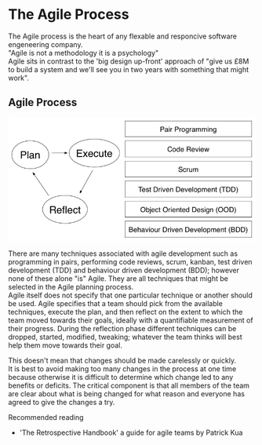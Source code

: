 <h1>The Agile Process</h1>

<p>The Agile process is the heart of any flexable and responcive software engeneering company.<br>
"Agile is not a methodology it is a psychology"<br> Agile sits in contrast to the 'big design up-front' approach of "give us £8M to build a system and we'll see you in two years with something that might work".</p>

<h2>Agile Process</h2>
<img src="https://github.com/Ruby4Life/Agile/blob/master/agile.png" alt="Agile" height="auto" width="auto">

<p>There are many techniques associated with agile development such as programming in pairs, performing code reviews, scrum, kanban, test driven development (TDD) and behaviour driven development (BDD); however none of these alone "is" Agile. They are all techniques that might be selected in the Agile planning process.<br> Agile itself does not specify that one particular technique or another should be used. Agile specifies that a team should pick from the available techniques, execute the plan, and then reflect on the extent to which the team moved towards their goals, ideally with a quantifiable measurement of their progress. During the reflection phase different techniques can be dropped, started, modified, tweaking; whatever the team thinks will best help them move towards their goal.</p>

<p>This doesn't mean that changes should be made carelessly or quickly.<br> It is best to avoid making too many changes in the process at one time because otherwise it is difficult to determine which change led to any benefits or deficits. The critical component is that all members of the team are clear about what is being changed for what reason and everyone has agreed to give the changes a try.</p>

<p>Recommended reading</p>
<ul>
   <li>'The Retrospective Handbook' a guide for agile teams by Patrick Kua</li>
</ul
